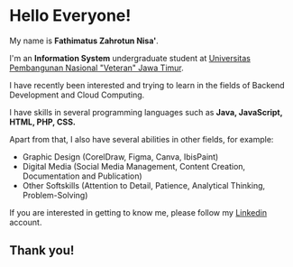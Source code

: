 # Hello Everyone! 

My name is **Fathimatus Zahrotun Nisa'**.<br>

I'm an **Information System** undergraduate student at [Universitas Pembangunan Nasional "Veteran" Jawa Timur](https://www.upnjatim.ac.id/).<br>

I have recently been interested and trying to learn in the fields of Backend Development and Cloud Computing.<br>

I have skills in several programming languages ​​such as **Java, JavaScript, HTML, PHP, CSS.** <br>

Apart from that, I also have several abilities in other fields, for example: <br>
* Graphic Design (CorelDraw, Figma, Canva, IbisPaint)
* Digital Media (Social Media Management, Content Creation, Documentation and Publication)
* Other Softskills (Attention to Detail, Patience, Analytical Thinking, Problem-Solving)

If you are interested in getting to know me, please follow my [Linkedin](https://www.linkedin.com/in/fathimatus-zahrotun-nisa/) account. <br>

## Thank you!
